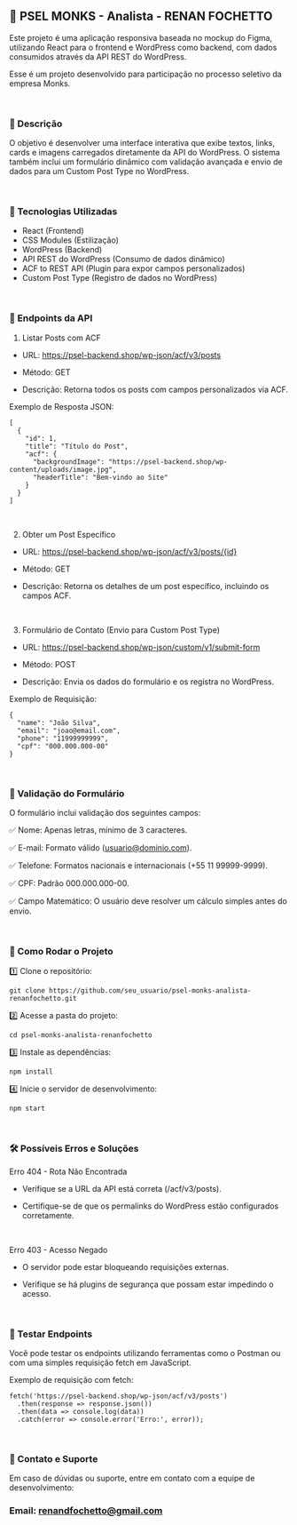## 📌 PSEL MONKS - Analista - RENAN FOCHETTO

Este projeto é uma aplicação responsiva baseada no mockup do Figma, utilizando React para o frontend e WordPress como backend, com dados consumidos através da API REST do WordPress.

Esse é um projeto desenvolvido para participação no processo seletivo da empresa Monks.

<br>

### 📝 Descrição

O objetivo é desenvolver uma interface interativa que exibe textos, links, cards e imagens carregados diretamente da API do WordPress. O sistema também inclui um formulário dinâmico com validação avançada e envio de dados para um Custom Post Type no WordPress.

<br>

### 🚀 Tecnologias Utilizadas
- React (Frontend)
- CSS Modules (Estilização)
- WordPress (Backend)
- API REST do WordPress (Consumo de dados dinâmico)
- ACF to REST API (Plugin para expor campos personalizados)
- Custom Post Type (Registro de dados no WordPress)

<br>

### 📡 Endpoints da API

1. Listar Posts com ACF
- URL: https://psel-backend.shop/wp-json/acf/v3/posts

- Método: GET

- Descrição: Retorna todos os posts com campos personalizados via ACF.

Exemplo de Resposta JSON:
```
[
  {
    "id": 1,
    "title": "Título do Post",
    "acf": {
      "backgroundImage": "https://psel-backend.shop/wp-content/uploads/image.jpg",
      "headerTitle": "Bem-vindo ao Site"
    }
  }
]
```
<br>

2. Obter um Post Específico
- URL: https://psel-backend.shop/wp-json/acf/v3/posts/{id}

- Método: GET

- Descrição: Retorna os detalhes de um post específico, incluindo os campos ACF.

<br>

3. Formulário de Contato (Envio para Custom Post Type)

- URL: https://psel-backend.shop/wp-json/custom/v1/submit-form

- Método: POST

- Descrição: Envia os dados do formulário e os registra no WordPress.

Exemplo de Requisição:
```
{
  "name": "João Silva",
  "email": "joao@email.com",
  "phone": "11999999999",
  "cpf": "000.000.000-00"
}
```
<br>

### 📜 Validação do Formulário

O formulário inclui validação dos seguintes campos:

✅ Nome: Apenas letras, mínimo de 3 caracteres.

✅ E-mail: Formato válido (usuario@dominio.com).

✅ Telefone: Formatos nacionais e internacionais (+55 11 99999-9999).

✅ CPF: Padrão 000.000.000-00.

✅ Campo Matemático: O usuário deve resolver um cálculo simples antes do envio.

<br>

### 🔄 Como Rodar o Projeto

1️⃣ Clone o repositório:

```
git clone https://github.com/seu_usuario/psel-monks-analista-renanfochetto.git
```

2️⃣ Acesse a pasta do projeto:

```
cd psel-monks-analista-renanfochetto
```

3️⃣ Instale as dependências:

```
npm install
```

4️⃣ Inicie o servidor de desenvolvimento:

```
npm start
```

<br>

### 🛠 Possíveis Erros e Soluções

Erro 404 - Rota Não Encontrada
- Verifique se a URL da API está correta (/acf/v3/posts).

- Certifique-se de que os permalinks do WordPress estão configurados corretamente.

<br>

Erro 403 - Acesso Negado
- O servidor pode estar bloqueando requisições externas.

- Verifique se há plugins de segurança que possam estar impedindo o acesso.

<br>

### 🎯 Testar Endpoints

Você pode testar os endpoints utilizando ferramentas como o Postman ou com uma simples requisição fetch em JavaScript.

Exemplo de requisição com fetch:

```
fetch('https://psel-backend.shop/wp-json/acf/v3/posts')
  .then(response => response.json())
  .then(data => console.log(data))
  .catch(error => console.error('Erro:', error));
```
<br>

### 📩 Contato e Suporte

Em caso de dúvidas ou suporte, entre em contato com a equipe de desenvolvimento:

### Email: renandfochetto@gmail.com
